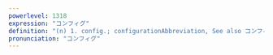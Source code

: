 ```yaml
---
powerlevel: 1318
expression: "コンフィグ"
definition: "(n) 1. config.; configuration​Abbreviation, See also コンフィギュレーション    2. to configure (suru verb)"
pronunciation: "コンフィグ"
---
```

